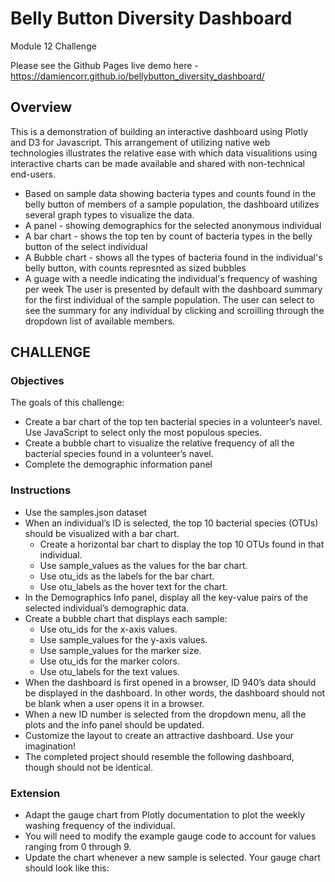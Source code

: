 # Belly Button Diversity Dashboard 
Module 12 Challenge

Please see the Github Pages live demo here - https://damiencorr.github.io/bellybutton_diversity_dashboard/

## Overview
This is a demonstration of building an interactive dashboard using Plotly and D3 for Javascript.
This arrangement of utilizing native web technologies illustrates the relative ease with which data visualitions using interactive charts can be made available and shared with non-technical end-users.
- Based on sample data showing bacteria types and counts found in the belly button of members of a sample population, the dashboard utilizes several graph types to visualize the data.
- A panel - showing demographics for the selected anonymous individual
- A bar chart - shows the top ten by count of bacteria types in the belly button of the select individual
- A Bubble chart - shows all the types of bacteria found in the individual's belly button, with counts represnted as sized bubbles
- A guage with a needle indicating the individual's frequency of washing per week
The user is presented by default with the dashboard summary for the first individual of the sample population. The user can select to see the summary for any individual by clicking and scroilling through the dropdown list of available members.

## CHALLENGE
### Objectives
The goals of this challenge:
- Create a bar chart of the top ten bacterial species in a volunteer’s navel. Use JavaScript to select only the most populous species.
- Create a bubble chart to visualize the relative frequency of all the bacterial species found in a volunteer’s navel.
- Complete the demographic information panel

### Instructions
- Use the samples.json dataset
- When an individual’s ID is selected, the top 10 bacterial species (OTUs) should be visualized with a bar chart.
  - Create a horizontal bar chart to display the top 10 OTUs found in that individual.
  - Use sample_values as the values for the bar chart.
  - Use otu_ids as the labels for the bar chart.
  - Use otu_labels as the hover text for the chart.
- In the Demographics Info panel, display all the key-value pairs of the selected individual’s demographic data. 
- Create a bubble chart that displays each sample:
  - Use otu_ids for the x-axis values.
  - Use sample_values for the y-axis values.
  - Use sample_values for the marker size.
  - Use otu_ids for the marker colors.
  - Use otu_labels for the text values.
- When the dashboard is first opened in a browser, ID 940’s data should be displayed in the dashboard. In other words, the dashboard should not be blank when a user opens it in a browser.
- When a new ID number is selected from the dropdown menu, all the plots and the info panel should be updated.
- Customize the layout to create an attractive dashboard. Use your imagination!
- The completed project should resemble the following dashboard, though should not be identical.

### Extension
- Adapt the gauge chart from Plotly documentation to plot the weekly washing frequency of the individual. 
- You will need to modify the example gauge code to account for values ranging from 0 through 9. 
- Update the chart whenever a new sample is selected. Your gauge chart should look like this:
